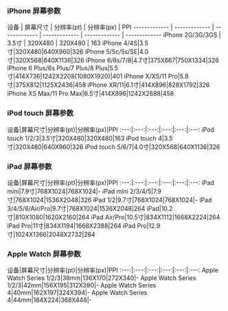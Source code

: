 ### iPhone 屏幕参数

设备 | 屏幕尺寸 | 分辨率(pt) | 分辨率(px) | PPI
------------- | ------------- | ------------- | ------------- | ------------- | -------------
iPhone 2G/3G/3GS | 3.5寸 | 320X480 | 320X480 | 163
iPhone 4/4S|3.5寸|320X480|640X960|326
iPhone 5/5c/5s/SE|4.0寸|320X568|640X1136|326
iPhone 6/6s/7/8|4.7寸|375X667|750X1334|326
iPhone 6 Plus/6s Plus/7 Plus/8 Plus|5.5寸|414X736|1242X2208(1080X1920)|401
iPhone X/XS/11 Pro|5.8寸|375X812|1125X2436|458
iPhone XR/11|6.1寸|414X896|828X1792|326
iPhone XS Max/11 Pro Max|6.5寸|414X896|1242X2688|458

### iPod touch 屏幕参数

设备|屏幕尺寸|分辨率(pt)|分辨率(px)|PPI
:---:|:---:|:---:|:---:|:---:|:---:
iPod touch 1/2/3|3.5寸|320X480|320X480|163
iPod touch 4|3.5寸|320X480|640X960|326
iPod touch 5/6/7|4.0寸|320X568|640X1136|326

### iPad 屏幕参数

设备|屏幕尺寸|分辨率(pt)|分辨率(px)|PPI
:---:|:---:|:---:|:---:|:---:|:---:
iPad mini|7.9寸|768X1024|768X1024|-
iPad mini 2/3/4/5|7.9寸|768X1024|1536X2048|326
iPad 1/2|9.7寸|768X1024|768X1024|-
iPad 3/4/5/6/Air/Pro|9.7寸|768X1024|1536X2048|264
iPad|10.2寸|810X1080|1620X2160|264
iPad Air/Pro|10.5寸|834X1112|1668X2224|264
iPad Pro|11寸|834X1194|1668X2388|264
iPad Pro|12.9寸|1024X1366|2048X2732|264


### Apple Watch 屏幕参数

设备|屏幕尺寸|分辨率(pt)|分辨率(px)|PPI
:---:|:---:|:---:|:---:|:---:|:---:
Apple Watch Series 1/2/3|38mm|136X170|272X340|-
Apple Watch Series 1/2/3|42mm|156X195|312X390|-
Apple Watch Series 4|40mm|162X197|324X394|-
Apple Watch Series 4|44mm|184X224|368X448|-
